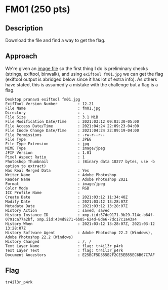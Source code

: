 # FM01 (250 pts)

## Description
Download the file and find a way to get the flag.

## Approach
We're given an [image file](fm01.zip) so the first thing I do is preliminary checks (strings, exiftool, binwalk), and using `exiftool fm01.jpg` we can get the flag (exiftool output is abridged below since it has lot of extra info). As others have stated, this is assumedly a mistake with the challenge but a flag is a flag.
```
Desktop pranav$ exiftool fm01.jpg
ExifTool Version Number         : 12.21
File Name                       : fm01.jpg
Directory                       : .
File Size                       : 3.1 MiB
File Modification Date/Time     : 2021:03:12 09:03:30-05:00
File Access Date/Time           : 2021:04:24 22:09:23-04:00
File Inode Change Date/Time     : 2021:04:24 22:09:19-04:00
File Permissions                : -rw-r--r--
File Type                       : JPEG
File Type Extension             : jpg
MIME Type                       : image/jpeg
JFIF Version                    : 1.01
Pixel Aspect Ratio              : 1
Photoshop Thumbnail             : (Binary data 10277 bytes, use -b option to extract)
Has Real Merged Data            : Yes
Writer Name                     : Adobe Photoshop
Reader Name                     : Adobe Photoshop 2021
Format                          : image/jpeg
Color Mode                      : RGB
ICC Profile Name                : 
Create Date                     : 2021:03:12 11:34:40Z
Modify Date                     : 2021:03:12 13:28:07Z
Metadata Date                   : 2021:03:12 13:28:07Z
History Action                  : saved, saved
History Instance ID             : xmp.iid:57de9171-9b29-714c-b64f-0791ca77a2bf, xmp.iid:434d9271-6b85-624d-8de6-7dc17c1a43a4
History When                    : 2021:03:12 13:28:07Z, 2021:03:12 13:28:07Z
History Software Agent          : Adobe Photoshop 22.2 (Windows), Adobe Photoshop 22.2 (Windows)
History Changed                 : /, /
Text Layer Name                 : flag: tr4il3r_p4rk
Text Layer Text                 : flag: tr4il3r_p4rk
Document Ancestors              : E25BCF5D355B2F2CE5EB55EC6B67C7AF
```
## Flag
`tr4il3r_p4rk`
